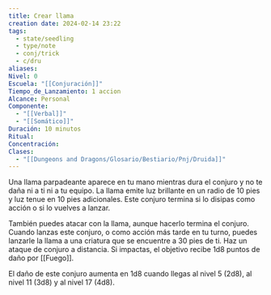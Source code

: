 ```yaml
---
title: Crear llama
creation date: 2024-02-14 23:22
tags:
  - state/seedling
  - type/note
  - conj/trick
  - c/dru
aliases: 
Nivel: 0
Escuela: "[[Conjuración]]"
Tiempo_de_Lanzamiento: 1 accion
Alcance: Personal
Componente:
  - "[[Verbal]]"
  - "[[Somático]]"
Duración: 10 minutos
Ritual: 
Concentración: 
Clases:
  - "[[Dungeons and Dragons/Glosario/Bestiario/Pnj/Druida]]"
---
```

Una llama parpadeante aparece en tu mano mientras dura el conjuro y no te daña ni a ti ni a tu equipo. La llama emite luz brillante en un radio de 10 pies y luz tenue en 10 pies adicionales. Este conjuro termina si lo disipas como acción o si lo vuelves a lanzar.

También puedes atacar con la llama, aunque hacerlo termina el conjuro. Cuando lanzas este conjuro, o como acción más tarde en tu turno, puedes lanzarle la llama a una criatura que se encuentre a 30 pies de ti. Haz un ataque de conjuro a distancia. Si impactas, el objetivo recibe 1d8 puntos de daño por [[Fuego]].

El daño de este conjuro aumenta en 1d8 cuando llegas al nivel 5 (2d8), al nivel 11 (3d8) y al nivel 17 (4d8).